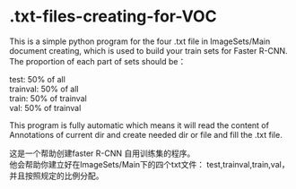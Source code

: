 # .txt-files-creating-for-VOC
This is a simple python program for the four .txt file in ImageSets/Main document creating, which is used to build your train sets for Faster R-CNN.  
The proportion of each part of sets should be：  

test: 50% of all   
trainval: 50% of all   
train: 50% of trainval   
val: 50% of trainval   

This program is fully automatic which means it will read the content of Annotations of current dir and create needed dir or file and fill the .txt file.  

这是一个帮助创建faster R-CNN 自用训练集的程序。  
他会帮助你建立好在ImageSets/Main下的四个txt文件： test,trainval,train,val，并且按照规定的比例分配。
